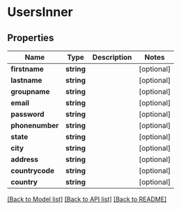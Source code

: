 # UsersInner

## Properties
Name | Type | Description | Notes
------------ | ------------- | ------------- | -------------
**firstname** | **string** |  | [optional] 
**lastname** | **string** |  | [optional] 
**groupname** | **string** |  | [optional] 
**email** | **string** |  | [optional] 
**password** | **string** |  | [optional] 
**phonenumber** | **string** |  | [optional] 
**state** | **string** |  | [optional] 
**city** | **string** |  | [optional] 
**address** | **string** |  | [optional] 
**countrycode** | **string** |  | [optional] 
**country** | **string** |  | [optional] 

[[Back to Model list]](../README.md#documentation-for-models) [[Back to API list]](../README.md#documentation-for-api-endpoints) [[Back to README]](../README.md)



